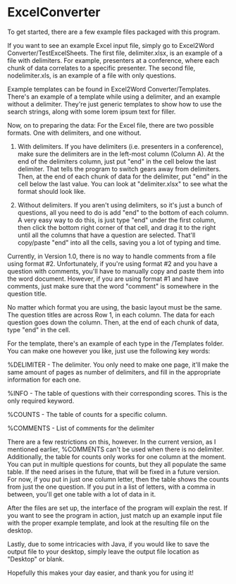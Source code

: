 # ExcelConverter
To get started, there are a few example files packaged with this program. 

If you want to see an example Excel input file, simply go to Excel2Word Converter/TestExcelSheets. The first 
file, delimiter.xlsx, is an example of a file with delimiters. For example, presenters at a conference, where
each chunk of data correlates to a specific presenter. The second file, nodelimiter.xls, is an example of a 
file with only questions. 

Example templates can be found in Excel2Word Converter/Templates. There's an example of a template while using
a delimiter, and an example without a delimiter. They're just generic templates to show how to use the search
strings, along with some lorem ipsum text for filler.

Now, on to preparing the data:
For the Excel file, there are two possible formats. One with delimiters, and one without. 

1. With delimiters. If you have delimiters (i.e. presenters in a conference), make sure the delimiters are in
the left-most column (Column A). At the end of the delimiters column, just put "end" in the cell below the last 
delimiter. That tells the program to switch gears away from delimiters. Then, at the end of each chunk of data
for the delimiter, put "end" in the cell below the last value. You can look at "delimiter.xlsx" to see what 
the format should look like. 

2. Without delimiters. If you aren't using delimiters, so it's just a bunch of questions, all you need to do
is add "end" to the bottom of each column. A very easy way to do this, is just type "end" under the first 
column, then click the bottom right corner of that cell, and drag it to the right until all the columns that
have a question are selected. That'll copy/paste "end" into all the cells, saving you a lot of typing and time.

Currently, in Version 1.0, there is no way to handle comments from a file using format #2. Unfortunately, if
you're using format #2 and you have a question with comments, you'll have to manually copy and paste them
into the word document. However, if you are using format #1 and have comments, just make sure that the word
"comment" is somewhere in the question title. 

No matter which format you are using, the basic layout must be the same. The question titles are across Row 1, 
in each column. The data for each question goes down the column. Then, at the end of each chunk of data, type
"end" in the cell.

For the template, there's an example of each type in the /Templates folder. You can make one however you like,
just use the following key words:

%DELIMITER - The delimiter. You only need to make one page, it'll make the same amount of pages as number of
delimiters, and fill in the appropriate information for each one.

%INFO - The table of questions with their corresponding scores. This is the only required keyword.

%COUNTS - The table of counts for a specific column. 

%COMMENTS - List of comments for the delimiter

There are a few restrictions on this, however.  In the current version, as I mentioned earlier, %COMMENTS 
can't be used when there is no delimiter.  Additionally, the table for counts only works for one column at
the moment.  You can put in multiple questions for counts, but they all populate the same table. If the need
arises in the future, that will be fixed in a future version.  For now, if you put in just one column letter,
then the table shows the counts from just the one question. If you put in a list of letters, with a comma in
between, you'll get one table with a lot of data in it.

After the files are set up, the interface of the program will explain the rest. If you want to see the program
in action, just match up an example input file with the proper example template, and look at the resulting 
file on the desktop.

Lastly, due to some intricacies with Java, if you would like to save the output file to your desktop, simply 
leave the output file location as "Desktop" or blank.

Hopefully this makes your day easier, and thank you for using it!
